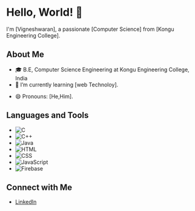 # Hello, World! 👋

I'm [Vigneshwaran], a passionate [Computer Science] from [Kongu Engineering College].

## About Me
<!--- 🔭 I’m currently working on [Current Project/Job].-->
- 🎓 B.E, Computer Science Engineering at Kongu Engineering College, India
- 🌱 I’m currently learning [web Technoloy].
<!--- 👯 I’m looking to collaborate on [Open Source Projects or Areas of Interest].
- 🤔 I’m looking for help with [Something you need help with].
- 💬 Ask me about [Your expertise or interests].
- 📫 How to reach me: [Your Email or Social Media Links].-->
- 😄 Pronouns: [He,Him].
<!--- ⚡ Fun fact: [Interesting Fun Fact about Yourself].-->

## Languages and Tools
- ![C](https://img.shields.io/badge/-C-00599C?style=flat-square&logo=c&logoColor=white)
- ![C++](https://img.shields.io/badge/-C++-00599C?style=flat-square&logo=c%2B%2B&logoColor=white)
- ![Java](https://img.shields.io/badge/-Java-007396?style=flat-square&logo=java&logoColor=white)
- ![HTML](https://img.shields.io/badge/-HTML-E34F26?style=flat-square&logo=html5&logoColor=white)
- ![CSS](https://img.shields.io/badge/-CSS-1572B6?style=flat-square&logo=css3&logoColor=white)
- ![JavaScript](https://img.shields.io/badge/-JavaScript-F7DF1E?style=flat-square&logo=javascript&logoColor=black)
- ![Firebase](https://img.shields.io/badge/-Firebase-FFCA28?style=flat-square&logo=firebase&logoColor=black)

<!--## GitHub Stats
[![Your GitHub Stats](https://github-readme-stats.vercel.app/api?username=YourUsername&show_icons=true&theme=radical)](https://github.com/YourUsername)
-->
## Connect with Me
- [LinkedIn](www.linkedin.com/in/vignesh-waran-765863257)
<!--- [Twitter](Your Twitter Profile Link)
- [Personal Website/Blog](Your Website or Blog Link)

Feel free to fork and customize this template for your own GitHub profile. Happy coding!-->
